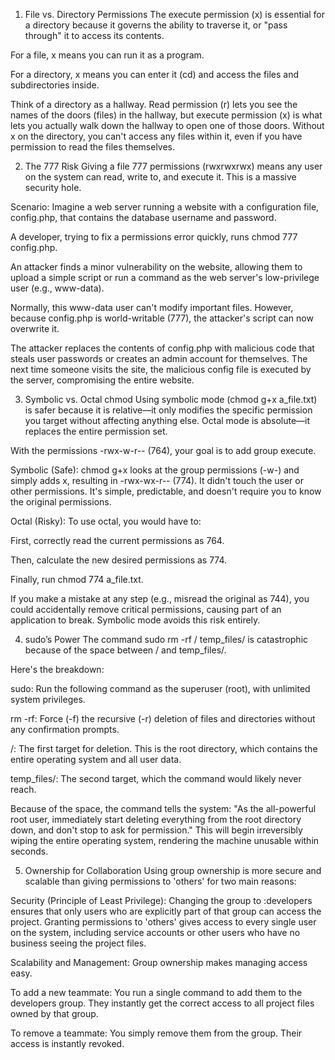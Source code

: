 1. File vs. Directory Permissions
The execute permission (x) is essential for a directory because it governs the ability to traverse it, or "pass through" it to access its contents.

For a file, x means you can run it as a program.

For a directory, x means you can enter it (cd) and access the files and subdirectories inside.

Think of a directory as a hallway. Read permission (r) lets you see the names of the doors (files) in the hallway, but execute permission (x) is what lets you actually walk down the hallway to open one of those doors. Without x on the directory, you can't access any files within it, even if you have permission to read the files themselves.

2. The 777 Risk
Giving a file 777 permissions (rwxrwxrwx) means any user on the system can read, write to, and execute it. This is a massive security hole.

Scenario: Imagine a web server running a website with a configuration file, config.php, that contains the database username and password.

A developer, trying to fix a permissions error quickly, runs chmod 777 config.php.

An attacker finds a minor vulnerability on the website, allowing them to upload a simple script or run a command as the web server's low-privilege user (e.g., www-data).

Normally, this www-data user can't modify important files. However, because config.php is world-writable (777), the attacker's script can now overwrite it.

The attacker replaces the contents of config.php with malicious code that steals user passwords or creates an admin account for themselves. The next time someone visits the site, the malicious config file is executed by the server, compromising the entire website.

3. Symbolic vs. Octal chmod
Using symbolic mode (chmod g+x a_file.txt) is safer because it is relative—it only modifies the specific permission you target without affecting anything else. Octal mode is absolute—it replaces the entire permission set.

With the permissions -rwx-w-r-- (764), your goal is to add group execute.

Symbolic (Safe): chmod g+x looks at the group permissions (-w-) and simply adds x, resulting in -rwx-wx-r-- (774). It didn't touch the user or other permissions. It's simple, predictable, and doesn't require you to know the original permissions.

Octal (Risky): To use octal, you would have to:

First, correctly read the current permissions as 764.

Then, calculate the new desired permissions as 774.

Finally, run chmod 774 a_file.txt.

If you make a mistake at any step (e.g., misread the original as 744), you could accidentally remove critical permissions, causing part of an application to break. Symbolic mode avoids this risk entirely.

4. sudo’s Power
The command sudo rm -rf / temp_files/ is catastrophic because of the space between / and temp_files/.

Here's the breakdown:

sudo: Run the following command as the superuser (root), with unlimited system privileges.

rm -rf: Force (-f) the recursive (-r) deletion of files and directories without any confirmation prompts.

/: The first target for deletion. This is the root directory, which contains the entire operating system and all user data.

temp_files/: The second target, which the command would likely never reach.

Because of the space, the command tells the system: "As the all-powerful root user, immediately start deleting everything from the root directory down, and don't stop to ask for permission." This will begin irreversibly wiping the entire operating system, rendering the machine unusable within seconds.

5. Ownership for Collaboration
Using group ownership is more secure and scalable than giving permissions to 'others' for two main reasons:

Security (Principle of Least Privilege): Changing the group to :developers ensures that only users who are explicitly part of that group can access the project. Granting permissions to 'others' gives access to every single user on the system, including service accounts or other users who have no business seeing the project files.

Scalability and Management: Group ownership makes managing access easy.

To add a new teammate: You run a single command to add them to the developers group. They instantly get the correct access to all project files owned by that group.

To remove a teammate: You simply remove them from the group. Their access is instantly revoked.
